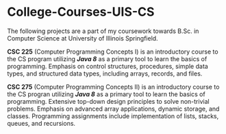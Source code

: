 # College-Courses-UIS-CS
The following projects are a part of my coursework towards B.Sc. in Computer Science at University of Illinois Springfield. 

**CSC 225** (Computer Programming Concepts I) is an introductory course to the CS program utilizing ***Java 8*** as a primary tool to learn the basics of programming. Emphasis on control structures, procedures, simple data types, and structured data types, including arrays, records, and files.

**CSC 275** (Computer Programming Concepts II) is an introductory course to the CS progran utilizing ***Java 8*** as a primary tool to learn the basics of programming. Extensive top-down design principles to solve non-trivial problems. Emphasis on advanced array applications, dynamic storage, and classes. Programming assignments include implementation of lists, stacks, queues, and recursions.
